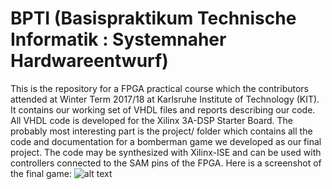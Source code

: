# BPTI (Basispraktikum Technische Informatik : Systemnaher Hardwareentwurf)
This is the repository for a FPGA practical course which the contributors attended at Winter Term 2017/18 at Karlsruhe Institute of Technology (KIT).
It contains our working set of VHDL files and reports describing our code. All VHDL code is developed for the Xilinx 3A-DSP Starter Board.
The probably most interesting part is the project/ folder which contains all the code and documentation for a bomberman game we developed as our final project. The code may be synthesized with Xilinx-ISE and can be used with controllers connected to the SAM pins of the FPGA.
Here is a screenshot of the final game:
![alt text](https://github.com/malluce/bpti/blob/master/project/abgabe/bericht/bilder/Screenshot.png)
